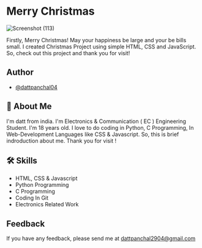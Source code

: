 
# Merry Christmas

![Screenshot (113)](https://user-images.githubusercontent.com/94067118/147378644-f1c05dec-9a23-4436-9502-c1f09aa760da.png)

Firstly, Merry Christmas! May your happiness be large and your be bills small. I created Christmas Project using simple HTML, CSS and JavaScript. So, check out this project and thank you for visit!

## Author

- [@dattpanchal04](https://github.com/dattpanchal04)


## 🚀 About Me

I'm datt from india. I'm Electronics & Communication ( EC ) Engineering Student. I'm 18 years old. I love to do coding in Python, C Programming, In Web-Development Languages like CSS & Javascript. So, this is brief indroduction about me. Thank you for visit !


## 🛠 Skills

- HTML, CSS & Javascript
- Python Programming
- C Programming
- Coding In Git
- Electronics Related Work

## Feedback

If you have any feedback, please send me at dattpanchal2904@gmail.com

